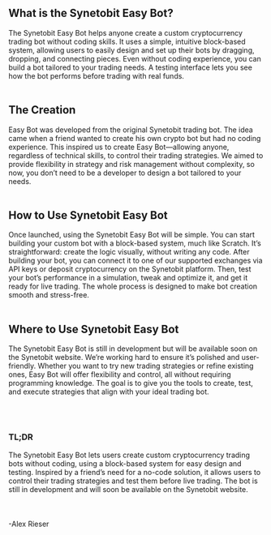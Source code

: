 ## What is the Synetobit Easy Bot?
The Synetobit Easy Bot helps anyone create a custom cryptocurrency trading bot without coding skills. It uses a simple, intuitive block-based system, allowing users to easily design and set up their bots by dragging, dropping, and connecting pieces. Even without coding experience, you can build a bot tailored to your trading needs. A testing interface lets you see how the bot performs before trading with real funds.
<br>
<br>

## The Creation
Easy Bot was developed from the original Synetobit trading bot. The idea came when a friend wanted to create his own crypto bot but had no coding experience. This inspired us to create Easy Bot—allowing anyone, regardless of technical skills, to control their trading strategies. We aimed to provide flexibility in strategy and risk management without complexity, so now, you don’t need to be a developer to design a bot tailored to your needs.
<br>
<br>

## How to Use Synetobit Easy Bot
Once launched, using the Synetobit Easy Bot will be simple. You can start building your custom bot with a block-based system, much like Scratch. It’s straightforward: create the logic visually, without writing any code. After building your bot, you can connect it to one of our supported exchanges via API keys or deposit cryptocurrency on the Synetobit platform. Then, test your bot’s performance in a simulation, tweak and optimize it, and get it ready for live trading. The whole process is designed to make bot creation smooth and stress-free.
<br>
<br>

## Where to Use Synetobit Easy Bot
The Synetobit Easy Bot is still in development but will be available soon on the Synetobit website. We’re working hard to ensure it’s polished and user-friendly. Whether you want to try new trading strategies or refine existing ones, Easy Bot will offer flexibility and control, all without requiring programming knowledge. The goal is to give you the tools to create, test, and execute strategies that align with your ideal trading bot.

<br>
<br>

### TL;DR
The Synetobit Easy Bot lets users create custom cryptocurrency trading bots without coding, using a block-based system for easy design and testing. Inspired by a friend’s need for a no-code solution, it allows users to control their trading strategies and test them before live trading. The bot is still in development and will soon be available on the Synetobit website.
<br>
<br>
<br>
<br>
-Alex Rieser
<br>
<br>
<br>
<br>